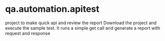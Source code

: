 # qa.automation.apitest
project to make quick api and review the report
Download the project and execute the sample test. It runs a simple get call and generate a report with request and response
